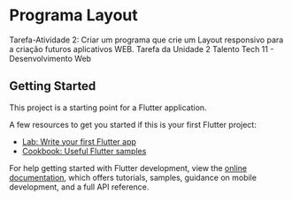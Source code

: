 # Programa Layout
Tarefa-Atividade 2: Criar um programa que crie um Layout responsivo para a criação futuros aplicativos WEB. Tarefa da Unidade 2  Talento Tech 11 - Desenvolvimento Web

## Getting Started

This project is a starting point for a Flutter application.

A few resources to get you started if this is your first Flutter project:

- [Lab: Write your first Flutter app](https://docs.flutter.dev/get-started/codelab)
- [Cookbook: Useful Flutter samples](https://docs.flutter.dev/cookbook)

For help getting started with Flutter development, view the
[online documentation](https://docs.flutter.dev/), which offers tutorials,
samples, guidance on mobile development, and a full API reference.
